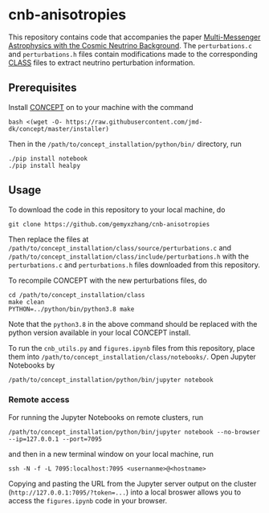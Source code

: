 # cnb-anisotropies

This repository contains code that accompanies the paper [Multi-Messenger Astrophysics with the Cosmic Neutrino Background](https://arxiv.org/abs/2103.01274). The `perturbations.c` and `perturbations.h` files contain modifications made to the corresponding [CLASS](http://class-code.net/) files to extract neutrino perturbation information. 

## Prerequisites

Install [CO*N*CEPT](https://jmd-dk.github.io/concept/) on to your machine with the command 
```
bash <(wget -O- https://raw.githubusercontent.com/jmd-dk/concept/master/installer)
```
Then in the `/path/to/concept_installation/python/bin/` directory, run 
```
./pip install notebook 
./pip install healpy
```

## Usage 

To download the code in this repository to your local machine, do 
```
git clone https://github.com/gemyxzhang/cnb-anisotropies
``` 
Then replace the files at `/path/to/concept_installation/class/source/perturbations.c` and `/path/to/concept_installation/class/include/perturbations.h` with the `perturbations.c` and `perturbations.h` files downloaded from this repository. 

To recompile CO*N*CEPT with the new perturbations files, do 
```
cd /path/to/concept_installation/class 
make clean 
PYTHON=../python/bin/python3.8 make
```
Note that the `python3.8` in the above command should be replaced with the python version available in your local CO*N*CEPT install. 

To run the `cnb_utils.py` and `figures.ipynb` files from this repository, place them into `/path/to/concept_installation/class/notebooks/`. Open Jupyter Notebooks by 

```
/path/to/concept_installation/python/bin/jupyter notebook
```

### Remote access 

For running the Jupyter Notebooks on remote clusters, run 
```
/path/to/concept_installation/python/bin/jupyter notebook --no-browser --ip=127.0.0.1 --port=7095
```
and then in a new terminal window on your local machine, run 
```
ssh -N -f -L 7095:localhost:7095 <usernanme>@<hostname>
```
Copying and pasting the URL from the Jupyter server output on the cluster (`http://127.0.0.1:7095/?token=...`) into a local broswer allows you to access the `figures.ipynb` code in your browser. 
